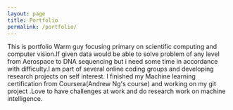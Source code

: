 ```yaml
---
layout: page
title: Portfolio
permalink: /portfolio/
---
```


This is portfolio
Warm guy focusing primary on scientific computing and computer vision.If given data would be able to solve problem of any level from Aerospace to DNA sequencing but i need some time in accordance with difficulty.I am part of several online coding groups and developing research projects on self interest. I finished my Machine learning certification from Coursera(Andrew Ng's course) and working on my git project .Love to have challenges at work and do research work on machine intelligence.
